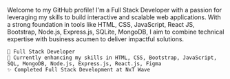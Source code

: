 Welcome to my GitHub profile! I'm a Full Stack Developer with a passion for leveraging my skills to build interactive and scalable web applications. With a strong foundation in tools like HTML, CSS, JavaScript, React JS, Bootstrap, Node.js, Express.js, SQLite, MongoDB, I aim to combine technical expertise with business acumen to deliver impactful solutions.


    💼 Full Stack Developer
    🌱 Currently enhancing my skills in HTML, CSS, Bootstrap, JavaScript, SQL, MongoDB, Node.js, Express.js, React.js, Figma
    ✨ Completed Full Stack Development at NxT Wave
  
